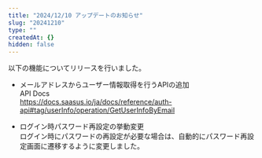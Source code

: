 ```yaml
---
title: "2024/12/10 アップデートのお知らせ"
slug: "20241210"
type: ""
createdAt: {}
hidden: false
---
```


以下の機能についてリリースを行いました。

- メールアドレスからユーザー情報取得を行うAPIの追加  
API Docs  
https://docs.saasus.io/ja/docs/reference/auth-api#tag/userInfo/operation/GetUserInfoByEmail  

- ログイン時パスワード再設定の挙動変更  
ログイン時にパスワードの再設定が必要な場合は、自動的にパスワード再設定画面に遷移するように変更しました。